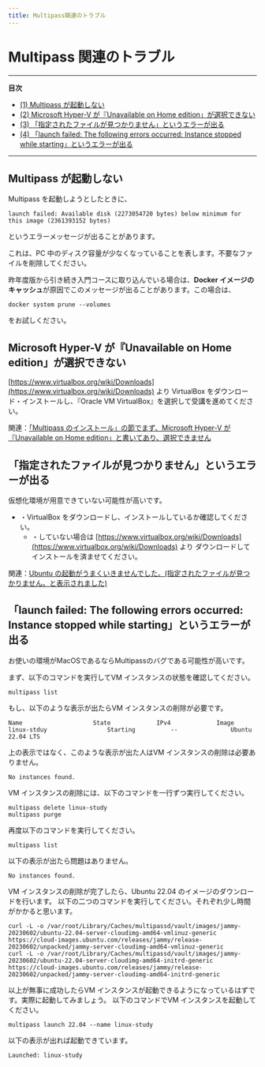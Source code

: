 ```yaml
---
title: Multipass関連のトラブル
---
```


# Multipass 関連のトラブル
---
**目次**
- [(1) Multipass が起動しない](#1)
- [(2) Microsoft Hyper-V が『Unavailable on Home edition」が選択できない](#2)
- [(3) 「指定されたファイルが見つかりません」というエラーが出る](#3)
- [(4) 「launch failed: The following errors occurred: Instance stopped while starting」というエラーが出る](#4)
---

## Multipass が起動しない <a id="1"></a>

Multipass を起動しようとしたときに、

```
launch failed: Available disk (2273054720 bytes) below minimum for this image (2361393152 bytes)
```

というエラーメッセージが出ることがあります。

これは、PC 中のディスク容量が少なくなっていることを表します。不要なファイルを削除してください。

昨年度版から引き続き入門コースに取り込んでいる場合は、**Docker イメージのキャッシュ**が原因でこのメッセージが出ることがあります。この場合は、

```
docker system prune --volumes
```

をお試しください。

## Microsoft Hyper-V が『Unavailable on Home edition」が選択できない <a id="2"></a>

[https://www.virtualbox.org/wiki/Downloads](https://www.virtualbox.org/wiki/Downloads) より VirtualBox をダウンロード・インストールし、『Oracle VM VirtualBox』を選択して受講を進めてください。

関連：[「Multipass のインストール」の節でまず、Microsoft Hyper-V が『Unavailable on Home edition」と書いてあり、選択できません](https://www.nnn.ed.nico/questions/29536)

## 「指定されたファイルが見つかりません」というエラーが出る <a id="3"></a>

仮想化環境が用意できていない可能性が高いです。

* ・VirtualBox をダウンロードし、インストールしているか確認してください。
  * ・していない場合は [https://www.virtualbox.org/wiki/Downloads](https://www.virtualbox.org/wiki/Downloads) より ダウンロードしてインストールを済ませてください。

関連：[Ubuntu の起動がうまくいきませんでした。(指定されたファイルが見つかりません。と表示されました)](https://www.nnn.ed.nico/questions/29528)

## 「launch failed: The following errors occurred: Instance stopped while starting」というエラーが出る <a id="4"></a>

お使いの環境がMacOSであるならMultipassのバグである可能性が高いです。

まず、以下のコマンドを実行してVM インスタンスの状態を確認してください。

```
multipass list
```

もし、以下のような表示が出たらVM インスタンスの削除が必要です。
```
Name                    State             IPv4             Image
linux-stduy                 Starting          --               Ubuntu 22.04 LTS
```
上の表示ではなく、このような表示が出た人はVM インスタンスの削除は必要ありません。
```
No instances found.
```

VM インスタンスの削除には、以下のコマンドを一行ずつ実行してください。
```
multipass delete linux-study
multipass purge
```
再度以下のコマンドを実行してください。
```
multipass list
```
以下の表示が出たら問題はありません。
```
No instances found.
```

VM インスタンスの削除が完了したら、Ubuntu 22.04 のイメージのダウンロードを行います。
以下の二つのコマンドを実行してください。それぞれ少し時間がかかると思います。
```
curl -L -o /var/root/Library/Caches/multipassd/vault/images/jammy-20230602/ubuntu-22.04-server-cloudimg-amd64-vmlinuz-generic https://cloud-images.ubuntu.com/releases/jammy/release-20230602/unpacked/jammy-server-cloudimg-amd64-vmlinuz-generic
curl -L -o /var/root/Library/Caches/multipassd/vault/images/jammy-20230602/ubuntu-22.04-server-cloudimg-amd64-initrd-generic https://cloud-images.ubuntu.com/releases/jammy/release-20230602/unpacked/jammy-server-cloudimg-amd64-initrd-generic
```

以上が無事に成功したらVM インスタンスが起動できるようになっているはずです。実際に起動してみましょう。
以下のコマンドでVM インスタンスを起動してください。
```
multipass launch 22.04 --name linux-study
```
以下の表示が出れば起動できています。
```
Launched: linux-study
```
